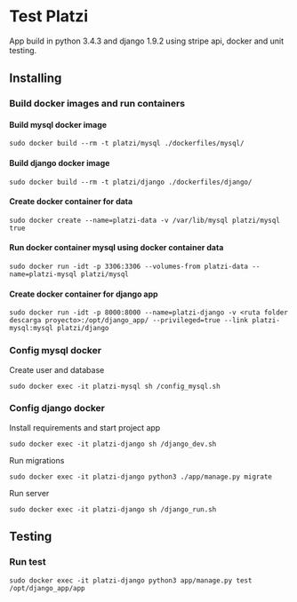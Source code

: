 # Test Platzi

App build in python 3.4.3 and django 1.9.2 using stripe api, docker and unit testing.

## Installing

### Build docker images and run containers

#### Build mysql docker image

```
sudo docker build --rm -t platzi/mysql ./dockerfiles/mysql/
```

#### Build django docker image

```
sudo docker build --rm -t platzi/django ./dockerfiles/django/
```

#### Create docker container for data
```
sudo docker create --name=platzi-data -v /var/lib/mysql platzi/mysql true
```

#### Run docker container mysql using docker container data
```
sudo docker run -idt -p 3306:3306 --volumes-from platzi-data --name=platzi-mysql platzi/mysql
```

#### Create docker container for django app
```
sudo docker run -idt -p 8000:8000 --name=platzi-django -v <ruta folder descarga proyecto>:/opt/django_app/ --privileged=true --link platzi-mysql:mysql platzi/django
```

### Config mysql docker

Create user and database

```
sudo docker exec -it platzi-mysql sh /config_mysql.sh
```

### Config django docker

Install requirements and start project app

```
sudo docker exec -it platzi-django sh /django_dev.sh
```

Run migrations

```
sudo docker exec -it platzi-django python3 ./app/manage.py migrate
```

Run server

```
sudo docker exec -it platzi-django sh /django_run.sh
```

## Testing

### Run test
```
sudo docker exec -it platzi-django python3 app/manage.py test /opt/django_app/app
```
